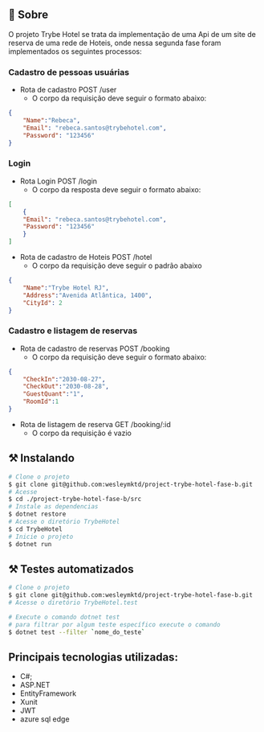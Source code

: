 ## 🧐 Sobre

<p align="left"> 
O projeto Trybe Hotel se trata da implementação de uma Api de um site de reserva de uma rede de Hoteis, onde nessa segunda fase foram implementados os seguintes processos:

### Cadastro de pessoas usuárias
  - Rota de cadastro POST /user
    - O corpo da requisição deve seguir o formato abaixo:

```json
{
	"Name":"Rebeca",
	"Email": "rebeca.santos@trybehotel.com",
	"Password": "123456"
}
```
### Login
  - Rota Login POST /login
    - O corpo da resposta deve seguir o formato abaixo:

```json
[
    {
	"Email": "rebeca.santos@trybehotel.com",
	"Password": "123456"
    }
]
```
  - Rota de cadastro de Hoteis POST /hotel
    - O corpo da requisição deve seguir o padrão abaixo

```json
{
	"Name":"Trybe Hotel RJ",
	"Address":"Avenida Atlântica, 1400",
	"CityId": 2
}
```
### Cadastro e listagem de reservas
  - Rota de cadastro de reservas POST /booking
    - O corpo da requisição deve seguir o formato abaixo:

```json
{
	"CheckIn":"2030-08-27",
	"CheckOut":"2030-08-28",
	"GuestQuant":"1",
	"RoomId":1
}
```
  - Rota de listagem de reserva GET /booking/:id
    - O corpo da requisição é vazio

## ⚒ Instalando <a name = "installing"></a>

```bash
# Clone o projeto
$ git clone git@github.com:wesleymktd/project-trybe-hotel-fase-b.git
# Acesse
$ cd ./project-trybe-hotel-fase-b/src
# Instale as dependencias
$ dotnet restore
# Acesse o diretório TrybeHotel
$ cd TrybeHotel
# Inicie o projeto
$ dotnet run

```

## ⚒ Testes automatizados <a name = "installing"></a>

```bash
# Clone o projeto
$ git clone git@github.com:wesleymktd/project-trybe-hotel-fase-b.git
# Acesse o diretório TrybeHotel.test

# Execute o comando dotnet test
# para filtrar por algum teste específico execute o comando
$ dotnet test --filter `nome_do_teste`

```

## Principais tecnologias utilizadas:
- C#;
- ASP.NET
- EntityFramework
- Xunit
- JWT
- azure sql edge
